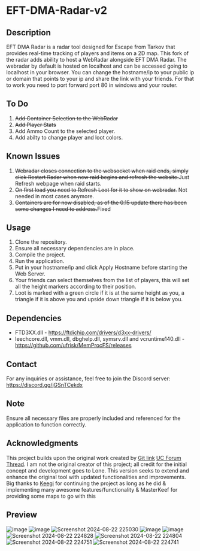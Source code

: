 


# EFT-DMA-Radar-v2

## Description
EFT DMA Radar is a radar tool designed for Escape from Tarkov that provides real-time tracking of players and items on a 2D map. This fork of the radar adds ability to host a WebRadar alongside EFT DMA Radar. The webradar by default is hosted on localhost and can be accessed going to localhost in your browser. You can change the hostname/ip to your public ip or domain that points to your ip and share the link with your friends. For that to work you need to port forward port 80 in windows and your router.

## To Do
1. ~~Add Container Selection to the WebRadar~~
2. ~~Add Player Stats~~
3. Add Ammo Count to the selected player.
4. Add abilty to change player and loot colors.


## Known Issues
1. ~~Webradar closes connection to the websocket when raid ends, simply click Restart Radar when new raid begins and refresh the website.~~Just Refresh webpage when raid starts.
2. ~~On first load you need to Refresh Loot for it to show on webradar.~~ Not needed in most cases anymore.
3. ~~Containers are for now disabled, as of the 0.15 update there has been some changes I need to address.~~Fixed
   
## Usage
1. Clone the repository.
2. Ensure all necessary dependencies are in place.
3. Compile the project.
4. Run the application.
5. Put in your hostname/ip and click Apply Hostname before starting the Web Server.
6. Your friends can select themselves from the list of players, this will set all the height markers according to their position.
7. Loot is marked with a green circle if it is at the same height as you, a triangle if it is above you and upside down triangle if it is below you.

## Dependencies
- FTD3XX.dll - https://ftdichip.com/drivers/d3xx-drivers/
- leechcore.dll, vmm.dll, dbghelp.dll, symsrv.dll and vcruntime140.dll - https://github.com/ufrisk/MemProcFS/releases

## Contact
For any inquiries or assistance, feel free to join the Discord server: https://discord.gg/jGSnTCekdx

## Note
Ensure all necessary files are properly included and referenced for the application to function correctly.

## Acknowledgments
This project builds upon the original work created by [Git link](https://github.com/6b45/eft-dma-radar-1) [UC Forum Thread](https://www.unknowncheats.me/forum/escape-from-tarkov/482418-2d-map-dma-radar-wip.html). I am not the original creator of this project; all credit for the initial concept and development goes to Lone. This version seeks to extend and enhance the original tool with updated functionalities and improvements. Big thanks to [Keegi](https://github.com/HuiTeab/) for continuing the project as long as he did & implementing many awesome features/functionality & MasterKeef for providing some maps to go with this

## Preview
![image](https://github.com/xx0m/EFT-DMA-Radar-v2/assets/63579245/9e55038f-8095-4680-9d3f-b14f44046276)
![image](https://github.com/xx0m/EFT-DMA-Radar-v2/assets/63579245/7a1f9f18-6373-4386-bd42-6666c04aa9f3)
![Screenshot 2024-08-22 225030](https://github.com/user-attachments/assets/8707f371-95a6-4b12-9dc9-600f36094128)
![image](https://github.com/xx0m/EFT-DMA-Radar-v2/assets/63579245/910ab73b-c633-4dc8-9753-a0f74b34b976)
![image](https://github.com/xx0m/EFT-DMA-Radar-v2/assets/63579245/9c7c5388-9e9b-4895-bd3a-2c8e137d17e6)
![Screenshot 2024-08-22 224828](https://github.com/user-attachments/assets/c50dae4b-ee1f-4970-b2d6-1a85638fcc70)
![Screenshot 2024-08-22 224804](https://github.com/user-attachments/assets/24984699-579d-48a5-92e9-6b66754d903e)
![Screenshot 2024-08-22 224751](https://github.com/user-attachments/assets/297c8847-4402-4434-a343-e4c50d842c23)
![Screenshot 2024-08-22 224741](https://github.com/user-attachments/assets/dd971770-cd78-48dd-85ec-ba29a3f42219)
